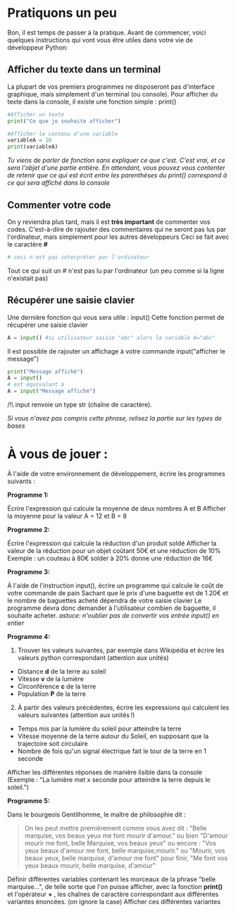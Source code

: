 # Pratiquons un peu


Bon, il est temps de passer à la pratique.
Avant de commencer, voici quelques instructions qui vont vous être utiles dans votre vie de développeur Python:


## Afficher du texte dans un terminal

La plupart de vos premiers programmes ne disposeront pas d'interface graphique, mais simplement d'un terminal (ou console).
Pour afficher du texte dans la console, il existe une fonction simple : print()


```python
#Afficher un texte
print("Ce que je souhaite afficher")

#Afficher le contenu d'une variable
variableA = 10
print(variableA)
```

_Tu viens de parler de fonction sans expliquer ce que c'est._
_C'est vrai, et ce sera l'objet d'une partie entière. En attendant, vous pouvez vous contenter de retenir que ce qui est écrit entre les parenthèses du print() correspond à ce qui sera affiché dans la console_

## Commenter votre code

On y reviendra plus tard, mais il est **très important** de commenter vos codes.
C'est-à-dire de rajouter des commentaires qui ne seront pas lus par l'ordinateur, mais simplement pour les autres développeurs
Ceci se fait avec le caractère **#**

```python
# ceci n'est pas interpréter par l'ordinateur
```

Tout ce qui suit un # n'est pas lu par l'ordinateur (un peu comme si la ligne n'existait pas)


## Récupérer une saisie clavier

Une dernière fonction qui vous sera utile : input()
Cette fonction permet de récupérer une saisie clavier

```python
A = input() #si utilisateur saisie "abc" alors la variable A="abc"
```

Il est possible de rajouter un affichage à votre commande input("afficher le message")

```python
print("Message affiché")
A = input()
# est équivalant à
A = input("Message affiché")
```

/!\ input renvoie un type str (chaîne de caractère).

_Si vous n'avez pas compris cette phrase, relisez la partie sur les types de bases_


# À vous de jouer :

À l'aide de votre environnement de développement, écrire les programmes suivants :

**Programme 1:**

Écrire l'expression qui calcule la moyenne de deux nombres A et B
Afficher la moyenne pour la valeur A = 12 et B = 8


**Programme 2:**

Écrire l'expression qui calcule la réduction d'un produit soldé
Afficher la valeur de la réduction pour un objet coûtant 50€ et une réduction de 10%
Exemple : un couteau à 80€ solder à 20% donne une réduction de 16€

**Programme 3:**

À l'aide de l'instruction input(), écrire un programme qui calcule le coût de votre commande de pain
Sachant que le prix d'une baguette est de 1.20€ et le nombre de baguettes acheté dépendra de votre saisie clavier
Le programme devra donc demander à l'utilisateur combien de baguette, il souhaite acheter.
_astuce: n'oublier pas de convertir vos entrée input() en entier_

**Programme 4:**
1. Trouver les valeurs suivantes, par exemple dans Wikipédia et écrire les valeurs python correspondant (attention aux unités)

+ Distance **d** de la terre au soleil
+ Vitesse **v** de la lumière
+ Circonférence **c** de la terre
+ Population **P** de la terre


2. À partir des valeurs précédentes, écrire les expressions qui calculent les valeurs suivantes (attention aux unités !)

+ Temps mis par la lumière du soleil pour atteindre la terre
+ Vitesse moyenne de la terre autour du Soleil, en supposant que la trajectoire soit circulaire
+ Nombre de fois qu'un signal électrique fait le tour de la terre en 1 seconde


Afficher les différentes réponses de manière lisible dans la console (Exemple : "La lumière met x seconde pour atteindre la terre depuis le soleil.")

**Programme 5:**

Dans le bourgeois Gentilhomme, le maître de philosophie dit :

>On les peut mettre premièrement comme vous avez dit : "Belle marquise, vos beaux yeux me font mourir d'amour."
>ou bien "D'amour mourir me font, belle Marquise, vos beaux yeux"
>ou encore : "Vos yeux beaux d'amour me font, belle marquise,mourir."
>ou "Mourir, vos beaux yeux, belle marquise, d'amour me font"
>pour finir, "Me font vos yeux beaux mourir, belle marquise, d'amour"

Définir différentes variables contenant les morceaux de la phrase "belle marquise...", de telle sorte que l'on
puisse afficher, avec la fonction **print()** et l'opérateur **+** , les chaînes de caractère correspondant aux différentes variantes énoncées. (on ignore la case)
Afficher ces différentes variantes

